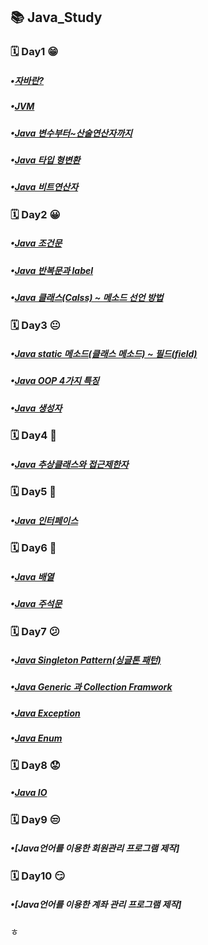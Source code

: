 ## 📚 Java_Study
### 🗓️ Day1 😁
##### •[자바란?](https://inhwan19991120.tistory.com/8)
##### •[JVM](https://inhwan19991120.tistory.com/9)
##### •[Java 변수부터~산술연산자까지](https://inhwan19991120.tistory.com/10)
##### •[Java 타입 형변환](https://inhwan19991120.tistory.com/11)
##### •[Java 비트연산자](https://inhwan19991120.tistory.com/12)

### 🗓️ Day2 😀
##### •[Java 조건문](https://inhwan19991120.tistory.com/13)
##### •[Java 반복문과 label](https://inhwan19991120.tistory.com/14)
##### •[Java 클래스(Calss) ~ 메소드 선언 방법](https://inhwan19991120.tistory.com/15)

### 🗓️ Day3 😐
##### •[Java static 메소드(클래스 메소드) ~ 필드(field)](https://inhwan19991120.tistory.com/16)
##### •[Java OOP 4가지 특징](https://inhwan19991120.tistory.com/17)
##### •[Java 생성자](https://inhwan19991120.tistory.com/18)

### 🗓️ Day4 🤕
##### •[Java 추상클래스와 접근제한자](https://inhwan19991120.tistory.com/19)

### 🗓️ Day5 🤧
##### •[Java 인터페이스](https://inhwan19991120.tistory.com/20)

### 🗓️ Day6 🤒
##### •[Java 배열](https://inhwan19991120.tistory.com/21)
##### •[Java 주석문](https://inhwan19991120.tistory.com/22)

### 🗓️ Day7 😕
##### •[Java Singleton Pattern(싱글톤 패턴)](https://inhwan19991120.tistory.com/23)
##### •[Java Generic 과 Collection Framwork](https://inhwan19991120.tistory.com/24)
##### •[Java Exception](https://inhwan19991120.tistory.com/25)
##### •[Java Enum](https://inhwan19991120.tistory.com/26)

### 🗓️ Day8 😟
##### •[Java IO](https://inhwan19991120.tistory.com/27)

### 🗓️ Day9 😒
##### •[Java언어를 이용한 회원관리 프로그램 제작]

### 🗓️ Day10 😏
##### •[Java언어를 이용한 계좌 관리 프로그램 제작]

ㅎ